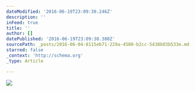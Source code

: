 ```yaml
---
dateModified: '2016-06-19T23:09:30.246Z'
description: ''
inFeed: true
title: ''
author: []
datePublished: '2016-06-19T23:09:30.380Z'
sourcePath: _posts/2016-06-04-8115eb71-229a-4500-b2cc-5438b03b533e.md
starred: false
_context: 'http://schema.org'
_type: Article

---
```

![](https://the-grid-user-content.s3-us-west-2.amazonaws.com/e1850e68-78eb-4d73-bdfe-0442d59c4c0e.jpg)